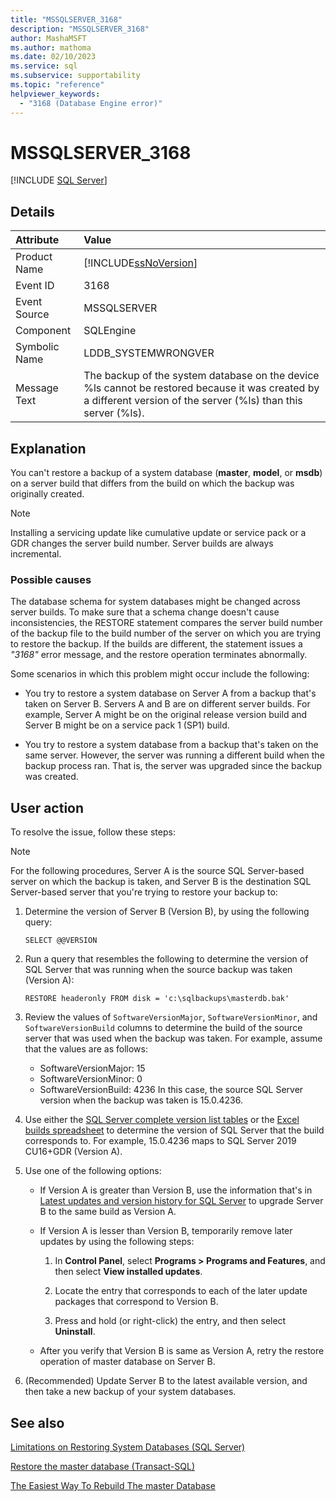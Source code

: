```yaml
---
title: "MSSQLSERVER_3168"
description: "MSSQLSERVER_3168"
author: MashaMSFT
ms.author: mathoma
ms.date: 02/10/2023
ms.service: sql
ms.subservice: supportability
ms.topic: "reference"
helpviewer_keywords:
  - "3168 (Database Engine error)"
---
```

# MSSQLSERVER_3168

 [!INCLUDE [SQL Server](../../includes/applies-to-version/sqlserver.md)]
  
## Details  
  
| Attribute | Value |  
| :-------- | :---- |  
|Product Name|[!INCLUDE[ssNoVersion](../../includes/ssnoversion-md.md)]|  
|Event ID|3168|  
|Event Source|MSSQLSERVER|  
|Component|SQLEngine|  
|Symbolic Name|LDDB_SYSTEMWRONGVER|  
|Message Text|The backup of the system database on the device %ls cannot be restored because it was created by a different version of the server (%ls) than this server (%ls).|  
  
## Explanation

You can't restore a backup of a system database (**master**, **model**, or **msdb**) on a server build that differs from the build on which the backup was originally created.  
  
> [!NOTE]  
> Installing a servicing update like cumulative update or service pack or a GDR changes the server build number. Server builds are always incremental.

  
### Possible causes

The database schema for system databases might be changed across server builds. To make sure that a schema change doesn't cause inconsistencies, the RESTORE statement compares the server build number of the backup file to the build number of the server on which you are trying to restore the backup. If the builds are different, the statement issues a *"3168"* error message, and the restore operation terminates abnormally.  

  
Some scenarios in which this problem might occur include the following:  
  
- You try to restore a system database on Server A from a backup that's taken on Server B. Servers A and B are on different server builds. For example, Server A might be on the original release version build and Server B might be on a service pack 1 (SP1) build.  
  
- You try to restore a system database from a backup that's taken on the same server. However, the server was running a different build when the backup process ran. That is, the server was upgraded since the backup was created.  
  
## User action

To resolve the issue, follow these steps:

> [!NOTE]
> For the following procedures, Server A is the source SQL Server-based server on which the backup is taken, and Server B is the destination SQL Server-based server that you're trying to restore your backup to:

1. Determine the version of Server B (Version B), by using the following query:

   `SELECT @@VERSION`

1. Run a query that resembles the following to determine the version of SQL Server that was running when the source backup was taken (Version A):

      `RESTORE headeronly FROM disk = 'c:\sqlbackups\masterdb.bak'`

1. Review the values of `SoftwareVersionMajor`, `SoftwareVersionMinor`, and `SoftwareVersionBuild` columns to determine the build of the source server that was used when the backup was taken. For example, assume that the values are as follows:

   - SoftwareVersionMajor: 15
   - SoftwareVersionMinor: 0
   - SoftwareVersionBuild: 4236
In this case, the source SQL Server version when the backup was taken is 15.0.4236.

1. Use either the [SQL Server complete version list tables](/troubleshoot/sql/releases/download-and-install-latest-updates) or the [Excel builds spreadsheet](https://download.microsoft.com/download/d/6/5/d6583d78-9956-45c1-901d-eff8b5270896/SQL%20Server%20Builds%20V4.xlsx) to determine the version of SQL Server that the build corresponds to. For example, 15.0.4236 maps to SQL Server 2019 CU16+GDR (Version A).

1. Use one of the following options:

    - If Version A is greater than Version B, use the information that's in [Latest updates and version history for SQL Server](/troubleshoot/sql/releases/download-and-install-latest-updates) to upgrade Server B to the same build as Version A.

    - If Version A is lesser than Version B, temporarily remove later updates by using the following steps:

        1. In **Control Panel**, select **Programs > Programs and Features**, and then select **View installed updates**.

        1. Locate the entry that corresponds to each of the later update packages that correspond to Version B.

        1. Press and hold (or right-click) the entry, and then select **Uninstall**.

    - After you verify that Version B is same as Version A, retry the restore operation of master database on Server B.

1. (Recommended) Update Server B to the latest available version, and then take a new backup of your system databases.

## See also

[Limitations on Restoring System Databases &#40;SQL Server&#41;](~/relational-databases/backup-restore/back-up-and-restore-of-system-databases-sql-server.md#limitations-on-restoring-system-databases)  
  
[Restore the master database (Transact-SQL)](../backup-restore/restore-the-master-database-transact-sql.md)

[The Easiest Way To Rebuild The master Database](https://techcommunity.microsoft.com/t5/sql-server-blog/the-easiest-way-to-rebuild-the-master-database/ba-p/383742)
